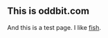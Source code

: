 ---
---
This is oddbit.com
------------------

And this is a test page.  I like [fish](http://fishbase.org).

